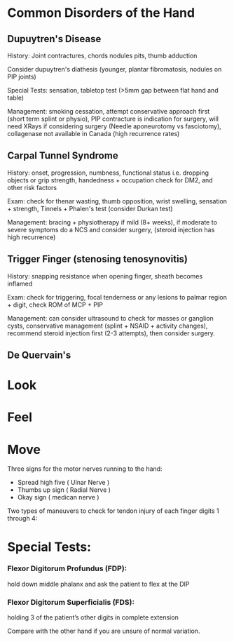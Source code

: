 # Common Disorders of the Hand

## Dupuytren's Disease
History: Joint contractures, chords nodules pits, thumb adduction

Consider dupuytren's diathesis (younger, plantar fibromatosis, nodules on PIP joints)

Special Tests: sensation, tabletop test (>5mm gap between flat hand and table)

Management: smoking cessation, attempt conservative approach first (short term splint or physio), PIP contracture is indication for surgery, will need XRays if considering surgery (Needle aponeurotomy vs fasciotomy), collagenase not available in Canada (high recurrence rates)

## Carpal Tunnel Syndrome
History: onset, progression, numbness, functional status i.e. dropping objects or grip strength, handedness + occupation
check for DM2, and other risk factors

Exam: check for thenar wasting, thumb opposition, wrist swelling, sensation + strength, Tinnels + Phalen's test (consider Durkan test)

Management: bracing + physiotherapy if mild (8+ weeks), if moderate to severe symptoms do a NCS and consider surgery, (steroid injection has high recurrence)

## Trigger Finger (stenosing tenosynovitis)
History: snapping resistance when opening finger, sheath becomes inflamed

Exam: check for triggering, focal tenderness or any lesions to palmar region + digit, check ROM of MCP + PIP

Management: can consider ultrasound to check for masses or ganglion cysts, conservative management (splint + NSAID + activity changes), recommend steroid injection first (2-3 attempts), then consider surgery.

## De Quervain's

# Look

# Feel

# Move

Three signs for the motor nerves running to the hand:

- Spread high five ( Ulnar Nerve )
- Thumbs up sign ( Radial Nerve )
- Okay sign ( medican nerve )

Two types of maneuvers to check for tendon injury of each finger digits 1 through 4:

# Special Tests:

### Flexor Digitorum Profundus (FDP):
hold down middle phalanx and ask the patient to flex at the DIP
### Flexor Digitorum Superficialis (FDS): 
holding 3 of the patient’s other digits in complete extension

Compare with the other hand if you are unsure of normal variation. 

